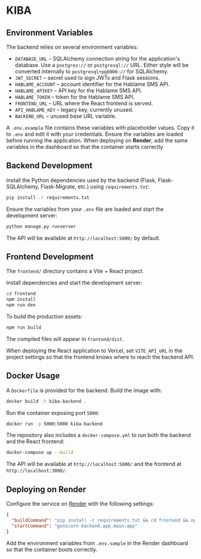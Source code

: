 # KIBA

## Environment Variables

The backend relies on several environment variables:

- `DATABASE_URL` &ndash; SQLAlchemy connection string for the application's database. Use a
  `postgres://` or `postgresql://` URL. Either style will be converted internally to
  `postgresql+pg8000://` for SQLAlchemy.
- `JWT_SECRET` &ndash; secret used to sign JWTs and Flask sessions.
- `HABLAME_ACCOUNT` &ndash; account identifier for the Hablame SMS API.
- `HABLAME_APIKEY` &ndash; API key for the Hablame SMS API.
- `HABLAME_TOKEN` &ndash; token for the Hablame SMS API.
- `FRONTEND_URL` &ndash; URL where the React frontend is served.
- `API_HABLAME_KEY` &ndash; legacy key, currently unused.
- `BACKEND_URL` &ndash; unused base URL variable.

A `.env.example` file contains these variables with placeholder values. Copy it to
`.env` and edit it with your credentials. Ensure the variables are loaded
before running the application. When deploying on **Render**, add the same
variables in the dashboard so that the container starts correctly.

## Backend Development

Install the Python dependencies used by the backend (Flask, Flask-SQLAlchemy,
Flask-Migrate, etc.) using `requirements.txt`:

```bash
pip install -r requirements.txt
```

Ensure the variables from your `.env` file are loaded and start the development server:

```bash
python manage.py runserver
```

The API will be available at `http://localhost:5000/` by default.

## Frontend Development

The `frontend/` directory contains a Vite + React project.

Install dependencies and start the development server:

```bash
cd frontend
npm install
npm run dev
```

To build the production assets:

```bash
npm run build
```

The compiled files will appear in `frontend/dist`.

When deploying the React application to Vercel, set `VITE_API_URL` in the
project settings so that the frontend knows where to reach the backend API.

## Docker Usage

A `Dockerfile` is provided for the backend. Build the image with:

```bash
docker build -t kiba-backend .
```

Run the container exposing port `5000`:

```bash
docker run -p 5000:5000 kiba-backend
```

The repository also includes a `docker-compose.yml` to run both the backend and
the React frontend:

```bash
docker-compose up --build
```

The API will be available at `http://localhost:5000/` and the frontend at
`http://localhost:3000/`.

## Deploying on Render

Configure the service on [Render](https://render.com) with the following settings:

```json
{
  "buildCommand": "pip install -r requirements.txt && cd frontend && npm install && npm run build",
  "startCommand": "gunicorn backend.app.main:app"
}
```

Add the environment variables from `.env.sample` in the Render dashboard so that the container boots correctly.
